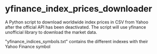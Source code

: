 # yfinance_index_prices_downloader
A Python script to download worldwide index prices in CSV from Yahoo after the official API has been deactivated.
The script will use yfinance unofficial library to download the market data.

"yfinance_indices_symbols.txt" contains the different indexes with their Yahoo Finance symbol
